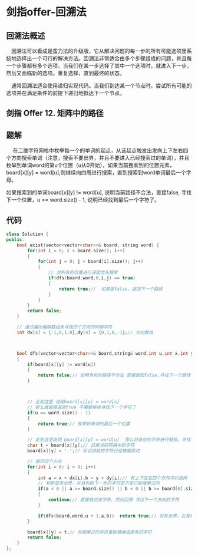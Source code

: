 # 剑指offer-回溯法

## 回溯法概述

&emsp;回溯法可以看成是蛮力法的升级版，它从解决问题的每一步的所有可能选项里系统地选择出一个可行的解决方法。回溯法非常适合由多个步骤组成的问题，并且每一个步骤都有多个选项。当我们在某一步选择了其中一个选项时，就进入下一步，然后又面临新的选项。重复选择，直到最终的状态。

&emsp;通常回溯法适合使用递归实现代码。当我们到达某一个节点时，尝试所有可能的选项并在满足条件的前提下递归地抵达下一个节点。

##  剑指 Offer 12. 矩阵中的路径
## 题解

&emsp; 在二维字符网格中枚举每一个的单词的起点，从该起点触发出发向上下左右四个方向搜索单词（注意，搜索不要出界，并且不要进入已经搜索过的单词），并且枚举到单词word的第u个位置（u从0开始），如果当前搜索到的位置元素，board[x][y] = word[u],则继续向四周进行搜索，直到搜索到word单词最后一个字母。

如果搜索到的单词board[x][y] != word[u], 说明当前路径不合法，直接false, 寻找下一个位置，u == word.size() - 1, 说明已经找到最后一个字符了。

## 代码

```cpp
class Solution {
public:
    bool exist(vector<vector<char>>& board, string word) {
        for(int i = 0; i < board.size(); i++)
        {
            for(int j = 0; j < board[i].size(); j++)
            {
                // 对所有的位置进行深度优先搜索
                if(dfs(board,word,0,i,j) == true)
                {
                    return true;//  如果是false，返回下一个路径
                }
            }
        }
        return false;
    }

    // 通过遍历偏移数组来寻找四个方向的网格字符
    int dx[4] = {-1,0,1,0},dy[4] = {0,1,0,-1};// 方向数组



    bool dfs(vector<vector<char>>& board,string& word,int u,int x,int y)
    {
        if(board[x][y] != word[u])
        {
            return false;// 说明当前的路径不合法 直接返回false,寻找下一个路径
        }



        // 走到这里 说明board[x][y] = word[u]
        // 那么就直接返回true 不需要继续寻找下一个字符了
        if(u == word.size() - 1)
        {
            return true;// 枚举到单词的最后一个位置
        }

        // 走到这里说明 board[x][y] = word[u]  那么将该处的字符进行替换，寻找下一个字符
        char t = board[x][y];// 记录当前网格中的字符  
        board[x][y] = '.';// 标记该处的字符已经被搜索过   

        // 循环四个方向
        for(int i = 0; i < 4; i++)
        {
            int a = x + dx[i],b = y + dy[i];// 有上下左右四个方向可以选择
            // 判断是否出界，并且判断下一步的字符是不是已经搜索过的
            if(a < 0 || a >= board.size() || b < 0 || b >= board[0].size() || board[a][b] == '.')
            {
                continue;// 直接跳过该字符，然后回溯 寻找下一个方向的字符
            }

            if(dfs(board,word,u + 1,a,b))  return true;// 没有出界，在其他方向寻找下一个字符。
        }

        board[x][y] = t;// 将搜索过的字符重新替换成原有的字符
        return false;
    }
};

```


